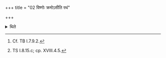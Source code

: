 +++
title = "02 विष्णोः क्रमोऽसीति रथं"

+++

<details><summary>थिते</summary>

2. The sacrificer goes towards the chariot[^1] with viṣṇoh kramo'si....[^2]  

[^1]: Cf. TB I.7.9.2.  

[^2]: TS I.8.15.c; cp. XVIII.4.5. 
</details>
